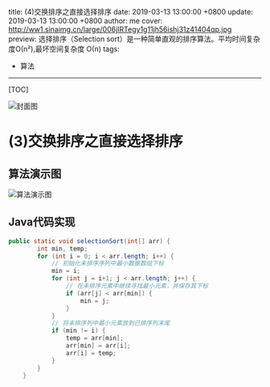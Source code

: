 title:  (4)交换排序之直接选择排序
date: 2019-03-13 13:00:00 +0800
update: 2019-03-13 13:00:00 +0800
author: me
cover: http://ww1.sinaimg.cn/large/006jIRTegy1g11jh56ishj31z41404qp.jpg
preview:  选择排序（Selection sort）是一种简单直观的排序算法。平均时间复杂度О(n²),最坏空间复杂度	О(n)
tags:

  -  算法

---



[TOC]

![封面图](http://ww1.sinaimg.cn/large/006jIRTegy1g11jh56ishj31z41404qp.jpg)

# (3)交换排序之直接选择排序

## 算法演示图

![算法演示图](http://ww1.sinaimg.cn/large/006jIRTegy1g11jle8274g302s0ab755.gif)

## Java代码实现

```java
public static void selectionSort(int[] arr) {
	    int min, temp;
        for (int i = 0; i < arr.length; i++) {
            // 初始化未排序序列中最小数据数组下标
            min = i;
            for (int j = i+1; j < arr.length; j++) {
                // 在未排序元素中继续寻找最小元素，并保存其下标
                if (arr[j] < arr[min]) {
                    min = j;
                }
            }
            // 将未排序列中最小元素放到已排序列末尾
            if (min != i) {
                temp = arr[min];
                arr[min] = arr[i];
                arr[i] = temp;
            }
        }
    }
```

